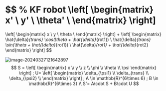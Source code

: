 $$
% KF robot
\left[
\begin{matrix}
x' \\
y' \\
\theta' \\
\end{matrix}
\right]
=
\left[
\begin{matrix}
x \\
y \\
\theta \\
\end{matrix}
\right]
+ 
\left[
\begin{matrix}
\hat{\delta}_{trans} \cos(\theta + \hat{\delta}_{rot1}) \\
\hat{\delta}_{trans} \sin(\theta + \hat{\delta}_{rot1}) \\
\hat{\delta}_{rot1} + \hat{\delta}_{rot2}
\end{matrix}
\right]
$$

![image-20240327121642897](F:\Hiwonder_SharedFiles\robot_localization\KF_Robot.assets\image-20240327121642897.png)
$$
S = 
\left[
\begin{matrix}
x \\
y \\
z \\
\phi \\
\theta \\
\psi
\end{matrix}
\right]
;
U= 
\left[
\begin{matrix}
\delta_{\psi1} \\
\delta_{trans} \\
\delta_{\psi2} \\
\end{matrix}
\right]
;
A \in \mathbb{R}^{6\times 6}
;
B \in \mathbb{R}^{6\times 3}
\\
S'=
A\cdot S
+
B\cdot
U
$$


